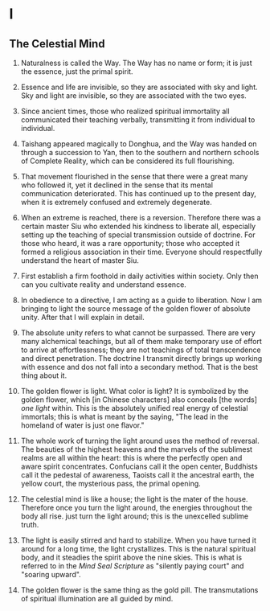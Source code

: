 # I
## The Celestial Mind

1. Naturalness is called the Way. The Way has no name or form; it is just the essence, just the primal spirit.

2. Essence and life are invisible, so they are associated with sky and light. Sky and light are invisible, so they are associated with the two eyes.

3. Since ancient times, those who realized spiritual immortality all communicated their teaching verbally, transmitting it from individual to individual.

4. Taishang appeared magically to Donghua, and the Way was handed on through a succession to Yan, then to the southern and northern schools of Complete Reality, which can be considered its full flourishing.

5. That movement flourished in the sense that there were a great many who followed it, yet it declined in the sense that its mental communication deteriorated. This has continued up to the present day, when it is extremely confused and extremely degenerate. 

6. When an extreme is reached, there is a reversion. Therefore there was a certain master Siu who extended his kindness to liberate all, especially setting up the teaching of special transmission outside of doctrine. For those who heard, it was a rare opportunity; those who accepted it formed a religious association in their time. Everyone should respectfully understand the heart of master Siu.

7. First establish a firm foothold in daily activities within society. Only then can you cultivate reality and understand essence. 

8. In obedience to a directive, I am acting as a guide to liberation. Now I am bringing to light the source message of the golden flower of absolute unity. After that I will explain in detail.

9. The absolute unity refers to what cannot be surpassed. There are very many alchemical teachings, but all of them make temporary use of effort to arrive at effortlessness; they are not teachings of total transcendence and direct penetration. The doctrine I transmit directly brings up working with essence and dos not fall into a secondary method. That is the best thing about it.

10. The golden flower is light. What color is light? It is symbolized by the golden flower, which [in Chinese characters] also conceals [the words] _one light_ within. This is the absolutely unified real energy of celestial immortals; this is what is meant by the saying, "The lead in the homeland of water is just one flavor."

11. The whole work of turning the light around uses the method of reversal. The beauties of the highest heavens and the marvels of the sublimest realms are all within the heart: this is where the perfectly open and aware spirit concentrates. Confucians call it the open center, Buddhists call it the pedestal of awareness, Taoists call it the ancestral earth, the yellow court, the mysterious pass, the primal opening.

12. The celestial mind is like a house; the light is the mater of the house. Therefore once you turn the light around, the energies throughout the body all rise. just turn the light around; this is the unexcelled sublime truth. 

13. The light is easily stirred and hard to stabilize. When you have turned it around for a long time, the light crystallizes. This is the natural spiritual body, and it steadies the spirit above the nine skies. This is what is referred to in the _Mind Seal Scripture_ as "silently paying court" and "soaring upward".

14. The golden flower is the same thing as the gold pill. The transmutations of spiritual illumination are all guided by mind.
